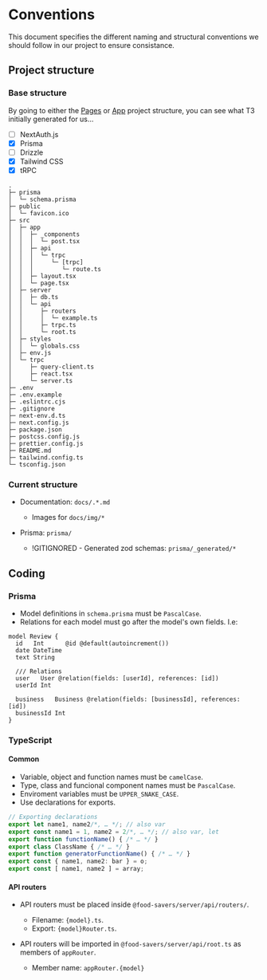 # Conventions

This document specifies the different naming and structural conventions
we should follow in our project to ensure consistance.

## Project structure

### Base structure

By going to either the [Pages](https://create.t3.gg/en/folder-structure-pages?packages=prisma%2Ctailwind%2Ctrpc)
or [App](https://create.t3.gg/en/folder-structure-app?packages=prisma%2Ctailwind%2Ctrpc)
project structure, you can see what T3 initially generated for us...

- [ ] NextAuth.js
- [x] Prisma
- [ ] Drizzle
- [x] Tailwind CSS
- [x] tRPC

```
.
├─ prisma
│  └─ schema.prisma
├─ public
│  └─ favicon.ico
├─ src
│  ├─ app
│  │  ├─ _components
│  │  │  └─ post.tsx
│  │  ├─ api
│  │  │  └─ trpc
│  │  │     └─ [trpc]
│  │  │        └─ route.ts
│  │  ├─ layout.tsx
│  │  └─ page.tsx
│  ├─ server
│  │  ├─ db.ts
│  │  └─ api
│  │     ├─ routers
│  │     │  └─ example.ts
│  │     ├─ trpc.ts
│  │     └─ root.ts
│  ├─ styles
│  │  └─ globals.css
│  ├─ env.js
│  └─ trpc
│     ├─ query-client.ts
│     ├─ react.tsx
│     └─ server.ts
├─ .env
├─ .env.example
├─ .eslintrc.cjs
├─ .gitignore
├─ next-env.d.ts
├─ next.config.js
├─ package.json
├─ postcss.config.js
├─ prettier.config.js
├─ README.md
├─ tailwind.config.ts
└─ tsconfig.json
```

### Current structure

- Documentation: `docs/.*.md`

  - Images for `docs/img/*`

- Prisma: `prisma/`
  - !GITIGNORED - Generated zod schemas: `prisma/_generated/*`

## Coding

### Prisma

- Model definitions in `schema.prisma` must be `PascalCase`.
- Relations for each model must go after the model's own fields. I.e:

```prisma
model Review {
  id   Int      @id @default(autoincrement())
  date DateTime
  text String

  /// Relations
  user   User @relation(fields: [userId], references: [id])
  userId Int

  business   Business @relation(fields: [businessId], references: [id])
  businessId Int
}
```

### TypeScript

#### Common

- Variable, object and function names must be `camelCase`.
- Type, class and funcional component names must be `PascalCase`.
- Enviroment variables must be `UPPER_SNAKE_CASE`.
- Use declarations for exports.
```ts
// Exporting declarations
export let name1, name2/*, … */; // also var
export const name1 = 1, name2 = 2/*, … */; // also var, let
export function functionName() { /* … */ }
export class ClassName { /* … */ }
export function generatorFunctionName() { /* … */ }
export const { name1, name2: bar } = o;
export const [ name1, name2 ] = array;
```

#### API routers

- API routers must be placed inside `@food-savers/server/api/routers/`.

  - Filename: `{model}.ts`.
  - Export: `{model}Router.ts`.

- API routers will be imported in `@food-savers/server/api/root.ts` as members of `appRouter`.
  - Member name: `appRouter.{model}`
